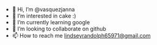 - 👋 Hi, I’m @vasquezjanna
- 👀 I’m interested in cake :)
- 🌱 I’m currently learning google
- 💞️ I’m looking to collaborate on github
- 📫 How to reach me lindseyrandolph65971@gmail.com
<!---
vasquezjanna/vasquezjanna is a ✨ special ✨ repository because its `README.md` (this file) appears on your GitHub profile.
You can click the Preview link to take a look at your changes.
--->
